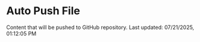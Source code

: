 # Auto Push File

Content that will be pushed to GitHub repository.
Last updated: 07/21/2025, 01:12:05 PM